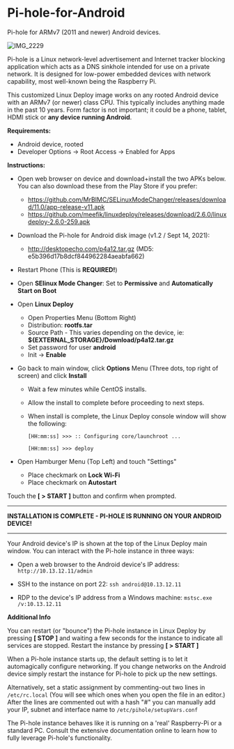 # Pi-hole-for-Android
Pi-hole for ARMv7 (2011 and newer) Android devices.

![IMG_2229](https://user-images.githubusercontent.com/33142753/133272103-28c6eba3-d1f7-4e29-9c5b-7d96d9f94e9e.jpg)

Pi-hole is a Linux network-level advertisement and Internet tracker blocking application which acts as a DNS sinkhole intended for use on a private network. It is designed for low-power embedded devices with network capability, most well-known being the Raspberry Pi.

This customized Linux Deploy image works on any rooted Android device with an ARMv7 (or newer) class CPU.  This typically includes anything made in the past 10 years. Form factor is not important; it could be a phone, tablet, HDMI stick or **any device running Android**.

**Requirements:**

- Android device, rooted
- Developer Options -> Root Access -> Enabled for Apps

**Instructions:**

- Open web browser on device and download+install the two APKs below.  You can also download these from the Play Store if you prefer:

  - https://github.com/MrBIMC/SELinuxModeChanger/releases/download/11.0/app-release-v11.apk
  - https://github.com/meefik/linuxdeploy/releases/download/2.6.0/linuxdeploy-2.6.0-259.apk

-  Download the Pi-hole for Android disk image (v1.2 / Sept 14, 2021):

   - http://desktopecho.com/p4a12.tar.gz (MD5: e5b396d17b8dcf844962284aeabfa662)

- Restart Phone (This is **REQUIRED!**)

- Open **SElinux Mode Changer**:  Set to **Permissive** and **Automatically Start on Boot**
- Open **Linux Deploy**
     -  Open Properties Menu (Bottom Right)
     -  Distribution: **rootfs.tar**
     -  Source Path - This varies depending on the device, ie: **${EXTERNAL_STORAGE}/Download/p4a12.tar.gz**
     -  Set password for user **android**
     -  Init -> **Enable**
 - Go back to main window, click **Options** Menu (Three dots, top right of screen) and click **Install**
     -  Wait a few minutes while CentOS installs.  
     -  Allow the install to complete before proceeding to next steps.
     -  When install is complete, the Linux Deploy console window will show the following: 

        `````[HH:mm:ss] >>> :: Configuring core/launchroot ...`````
        
        `````[HH:mm:ss] >>> deploy`````
         
   
 - Open Hamburger Menu (Top Left) and touch "Settings"

    -  Place checkmark on **Lock Wi-Fi**
    -  Place checkmark on **Autostart**
 
Touch the **[ > START ]** button and confirm when prompted. 

-----------------------------------------------------------
**INSTALLATION IS COMPLETE - PI-HOLE IS RUNNING ON YOUR ANDROID DEVICE!**

-----------------------------------------------------------
Your Android device's IP is shown at the top of the Linux Deploy main window.  You can interact with the Pi-hole instance in three ways:

 - Open a web browser to the Android device's IP address: ```http://10.13.12.11/admin```

 - SSH to the instance on port 22: ```ssh android@10.13.12.11```

 - RDP to the device's IP address from a Windows machine: ```mstsc.exe /v:10.13.12.11```

**Additional Info**

You can restart (or "bounce") the Pi-hole instance in Linux Deploy by pressing **[ STOP ]** and waiting a few seconds for the instance to indicate all services are stopped.  Restart the instance by pressing **[ > START ]**

When a Pi-hole instance starts up, the default setting is to let it automagically configure networking.  If you change networks on the Android device simply restart the instance for Pi-hole to pick up the new settings.

Alternatively, set a static assignment by commenting-out two lines in ```/etc/rc.local``` (You will see which ones when you open the file in an editor.)  After the lines are commented out with a hash "#" you can manually add your IP, subnet and interface name to ```/etc/pihole/setupVars.conf```

The Pi-hole instance behaves like it is running on a 'real' Raspberry-Pi or a standard PC.  Consult the extensive documentation online to learn how to fully leverage Pi-hole's functionality.
